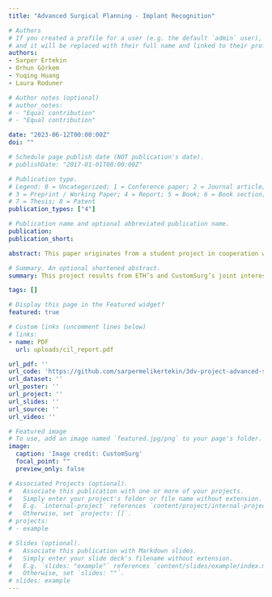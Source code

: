 ```yaml
---
title: "Advanced Surgical Planning - Implant Recognition"

# Authors
# If you created a profile for a user (e.g. the default `admin` user), write the username (folder name) here 
# and it will be replaced with their full name and linked to their profile.
authors:
- Sarper Ertekin
- Orhun Görkem
- Yuqing Huang
- Laura Roduner

# Author notes (optional)
# author_notes:
# - "Equal contribution"
# - "Equal contribution"

date: "2023-06-12T00:00:00Z"
doi: ""

# Schedule page publish date (NOT publication's date).
# publishDate: "2017-01-01T00:00:00Z"

# Publication type.
# Legend: 0 = Uncategorized; 1 = Conference paper; 2 = Journal article;
# 3 = Preprint / Working Paper; 4 = Report; 5 = Book; 6 = Book section;
# 7 = Thesis; 8 = Patent
publication_types: ["4"]

# Publication name and optional abbreviated publication name.
publication:
publication_short:

abstract: This paper originates from a student project in cooperation with ETH Zurich and CustomSurg and aims to support surgeons during complex bone fracture surgeries using HoloLens to detect, track and label implants. Modern technology contributes massively to 3D Vision. Therefore, deploying Microsoft HoloLens in surgeries is not far-fetched, although relatively novel. There are many possible applications, while CustomSurg provided us with the opportunity to detect their custom implants and set the groundwork for HoloLens application in surgery, which we approached with off-device computation. YOLOv5 deployed on a server communicates bidirectionally with HoloLens to send a captured image via TCP to the server, which processes the image and sends back information regarding the implant's bounding box and the label. Bounding boxes were obtained using HoloLens spatial mapping and several coordinate transformations. Our model is trained on synthetic data generated in Unity and yields almost perfect results on synthetic images while slightly less accurate for real images due to domain gaps. This problem was addressed and tackled by manually adjusting the training data. Finally, Vuforia is used to compare our model to market solutions. It is also used to additionally track handheld implants which is not yet included in our data set but lacks robustness to sudden movements of the target object.

# Summary. An optional shortened abstract.
summary: This project results from ETH’s and CustomSurg’s joint interest and collaboration in terms of 3D Vision with HoloLens and is realized over a span of 3 months as part of the lecture 3D Vision. In the framework of this project we focus on choosing the correct implant, by recoginizing it in HoloLens, tracing it, detecting the implant’s type and rendering said type with the implant’s bounding box in HoloLens. This way, surgeons can visually confirm that the present implant is truly the implant chosen for a particular surgery.

tags: []

# Display this page in the Featured widget?
featured: true

# Custom links (uncomment lines below)
# links:
- name: PDF
  url: uploads/cil_report.pdf

url_pdf: ''
url_code: 'https://github.com/sarpermelikertekin/3dv-project-advanced-surgical-planning-implant-recognition'
url_dataset: ''
url_poster: ''
url_project: ''
url_slides: ''
url_source: ''
url_video: ''

# Featured image
# To use, add an image named `featured.jpg/png` to your page's folder. 
image:
  caption: 'Image credit: CustomSurg'
  focal_point: ""
  preview_only: false

# Associated Projects (optional).
#   Associate this publication with one or more of your projects.
#   Simply enter your project's folder or file name without extension.
#   E.g. `internal-project` references `content/project/internal-project/index.md`.
#   Otherwise, set `projects: []`.
# projects:
# - example

# Slides (optional).
#   Associate this publication with Markdown slides.
#   Simply enter your slide deck's filename without extension.
#   E.g. `slides: "example"` references `content/slides/example/index.md`.
#   Otherwise, set `slides: ""`.
# slides: example
---
```

